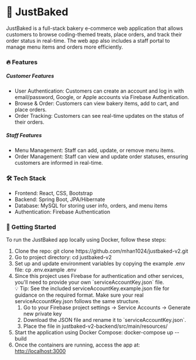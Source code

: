 <h1>🍰 JustBaked</h1>

<p>JustBaked is a full-stack bakery e-commerce web application that allows customers to browse coding-themed treats, place orders, and track their order status in real-time. The web app also includes a staff portal to manage menu items and orders more efficiently.</p>

<h3>🔥 Features</h3>
<h5>Customer Features</h5>
<ul>
  <li>User Authentication: Customers can create an account and log in with email/password, Google, or Apple accounts via Firebase Authentication.</li>
  <li>Browse & Order: Customers can view bakery items, add to cart, and place orders.</li>
  <li>Order Tracking: Customers can see real-time updates on the status of their orders.</li>
</ul>

<h5>Staff Features</h5>
<ul>
  <li>Menu Management: Staff can add, update, or remove menu items.</li>
  <li>Order Management: Staff can view and update order statuses, ensuring customers are informed in real-time.</li>
</ul>

<h3>🛠 Tech Stack</h3>
<ul>
  <li>Frontend: React, CSS, Bootstrap</li>
  <li>Backend: Spring Boot, JPA/Hibernate</li>
  <li>Database: MySQL for storing user info, orders, and menu items</li>
  <li>Authentication: Firebase Authentication</li>
</ul>

<h3>🚀 Getting Started</h3>
<p>To run the JustBaked app locally using Docker, follow these steps:</p>
<ol>
  <li>Clone the repo: git clone https://github.com/mhan1024/justbaked-v2.git</li>
  <li>Go to project directory: cd justbaked-v2</li>
  <li>Set up and update environment variables by copying the example .env file: cp .env.example .env</li>
  <li>
    Since this project uses Firebase for authentication and other services, you'll need to provide your own `serviceAccountKey.json` file. <br>
    💡 Tip: See the included serviceAccountKey.example.json file for guidance on the required format. Make sure your real serviceAccountKey.json follows the same structure.
    <ol>
      <li>Go to your Firebase project settings → Service Accounts → Generate new private key</li>
      <li>Download the JSON file and rename it to `serviceAccountKey.json`.</li>
      <li>Place the file in justbaked-v2-backend/src/main/resources/</li>
    </ol>
  </li>
  <li>Start the application using Docker Compose: docker-compose up --build</li>
  <li>
    Once the containers are running, access the app at: <a href="http://localhost:3000">http://localhost:3000</a>
  </li>
</ol>
